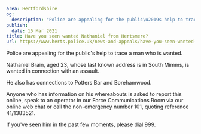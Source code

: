 ```yaml
area: Hertfordshire
og:
  description: "Police are appealing for the public\u2019s help to trace a man who is wanted."
publish:
  date: 15 Mar 2021
title: Have you seen wanted Nathaniel from Hertsmere?
url: https://www.herts.police.uk/news-and-appeals/have-you-seen-wanted-nathaniel-from-hertsmere-1311J
```

Police are appealing for the public's help to trace a man who is wanted.

Nathaniel Brain, aged 23, whose last known address is in South Mimms, is wanted in connection with an assault.

He also has connections to Potters Bar and Borehamwood.

Anyone who has information on his whereabouts is asked to report this online, speak to an operator in our Force Communications Room via our online web chat or call the non-emergency number 101, quoting reference 41/1383521.

If you've seen him in the past few moments, please dial 999.
